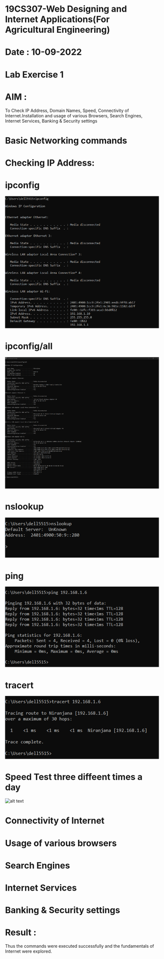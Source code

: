 # 19CS307-Web Designing and Internet Applications(For Agricultural Engineering)
# Date : 10-09-2022
# Lab Exercise 1
# AIM :
To Check IP Address, Domain Names, Speed, Connectivity of Internet.Installation and usage of various Browsers, Search Engines, Internet Services, Banking & Security settings
# Basic Networking commands
# Checking IP Address:
# ipconfig
![alt text](https://github.com/Niranjana05-cloud/Experiment-1/blob/main/A.png)

# ipconfig/all
![alt text](https://github.com/Niranjana05-cloud/Experiment-1/blob/main/B.png)

# nslookup
![alt text](https://github.com/Niranjana05-cloud/Experiment-1/blob/main/C.png)


# ping
![alt text](https://github.com/Niranjana05-cloud/Experiment-1/blob/main/D.png)


# tracert
![alt text](https://github.com/Niranjana05-cloud/Experiment-1/blob/main/E.png)


# Speed Test three diffeent times a day
![alt text](https://github.com/Niranjana05-cloud/Experiment-1/blob/main/speedtest1)


# Connectivity of Internet


# Usage of various browsers


# Search Engines


# Internet Services


# Banking & Security settings


# Result :
Thus the commands were executed successfully and the fundamentals of Internet were explored.
